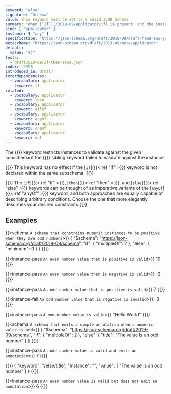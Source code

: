 ```yaml
---
keyword: "else"
signature: "Schema"
value: This keyword must be set to a valid JSON Schema
summary: "When [`if`](/2019-09/applicator/if) is present, and the instance fails to validate against its subschema, then validation succeeds if the instance successfully validates against this keyword's subschema."
kind: [ "applicator" ]
instance: [ "any" ]
specification: "https://json-schema.org/draft/2019-09/draft-handrews-json-schema-02#rfc.section.9.2.2.3"
metaschema: "https://json-schema.org/draft/2019-09/meta/applicator"
default:
  value: "{}"
tests:
  - draft2019-09/if-then-else.json
index: -9998
introduced_in: draft7
interdependencies:
  - vocabulary: applicator
    keyword: if
related:
  - vocabulary: applicator
    keyword: then
  - vocabulary: applicator
    keyword: allOf
  - vocabulary: applicator
    keyword: anyOf
  - vocabulary: applicator
    keyword: oneOf
  - vocabulary: applicator
    keyword: not
---
```


The {{<link keyword="else" vocabulary="applicator">}} keyword restricts
instances to validate against the given subschema if the {{<link keyword="if"
vocabulary="applicator">}} sibling keyword failed to validate against the
instance.

{{<common-pitfall>}} This keyword has no effect if the [`if`]({{< ref "if" >}})
keyword is not declared within the same subschema.  {{</common-pitfall>}}

{{<best-practice>}} The [`if`]({{< ref "if" >}}), [`then`]({{< ref "then" >}}),
and [`else`]({{< ref "else" >}}) keywords can be thought of as imperative
variants of the [`anyOf`]({{< ref "anyOf" >}}) keyword, and both approaches are
equally capable of describing arbitrary conditions. Choose the one that more
elegantly describes your desired constraints.{{</best-practice>}}

## Examples

{{<schema `A schema that constrains numeric instances to be positive when they are odd numbers`>}}
{
  "$schema": "https://json-schema.org/draft/2019-09/schema",
  "if": { "multipleOf": 2 },
  "else": { "minimum": 0 }
}
{{</schema>}}

{{<instance-pass `An even number value that is positive is valid`>}}
10
{{</instance-pass>}}

{{<instance-pass `An even number value that is negative is valid`>}}
-2
{{</instance-pass>}}

{{<instance-pass `An odd number value that is positive is valid`>}}
7
{{</instance-pass>}}

{{<instance-fail `An odd number value that is negative is invalid`>}}
-3
{{</instance-fail>}}

{{<instance-pass `A non-number value is valid`>}}
"Hello World"
{{</instance-pass>}}

{{<schema `A schema that emits a simple annotation when a numeric value is odd`>}}
{
  "$schema": "https://json-schema.org/draft/2019-09/schema",
  "if": { "multipleOf": 2 },
  "else": { "title": "The value is an odd number" }
}
{{</schema>}}

{{<instance-pass `An odd number value is valid and emits an annotation`>}}
7
{{</instance-pass>}}

{{<instance-annotation>}}
{ "keyword": "/else/title", "instance": "", "value": [ "The value is an odd number" ] }
{{</instance-annotation>}}

{{<instance-pass `An even number value is valid but does not emit an annotation`>}}
6
{{</instance-pass>}}

